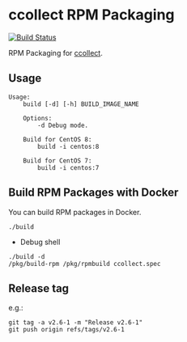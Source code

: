 # ccollect RPM Packaging

[![Build Status](https://github.com/jfut/ccollect-rpm/workflows/test/badge.svg?branch=master)](https://github.com/jfut/ccollect-rpm/actions?query=workflow%3Atest)

RPM Packaging for [ccollect](https://www.nico.schottelius.org/software/ccollect/).

## Usage

```
Usage:
    build [-d] [-h] BUILD_IMAGE_NAME

    Options:
        -d Debug mode.

    Build for CentOS 8:
        build -i centos:8

    Build for CentOS 7:
        build -i centos:7
```

## Build RPM Packages with Docker

You can build RPM packages in Docker.

```
./build
```

- Debug shell

```
./build -d
/pkg/build-rpm /pkg/rpmbuild ccollect.spec
```

## Release tag

e.g.:

```
git tag -a v2.6-1 -m "Release v2.6-1"
git push origin refs/tags/v2.6-1
```

